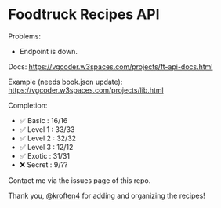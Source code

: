 # Foodtruck Recipes API

Problems:
* Endpoint is down.

Docs: https://vgcoder.w3spaces.com/projects/ft-api-docs.html

Example (needs book.json update): 
https://vgcoder.w3spaces.com/projects/lib.html

Completion: 
* ✅ Basic   : 16/16
* ✅ Level 1 : 33/33
* ✅ Level 2 : 32/32
* ✅ Level 3 : 12/12 
* ✅ Exotic  : 31/31
* ❌ Secret  : 9/??

Contact me via the issues page of this repo.

Thank you, [@kroften4](https://github.com/kroften4) for adding and organizing the recipes!
